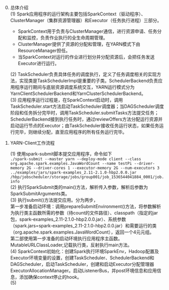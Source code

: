 0. 总体介绍  
    (1) Spark应用程序的运行架构主要包括SparkContext（驱动程序）、ClusterManager（集群资源管理器）和Executor（任务执行进程）三部分。  
    - SparkContext用于负责与ClusterManager通信，进行资源申请、任务分配和监控，负责作业执行的全生命周期管理。  
    - ClusterManager提供了资源的分配和管理，在YARN模式下由ResourceManager担任。  
    - 当SparkContext对运行的作业进行划分并分配资源后，会把任务发送Executor进行运行。  
    
    (2) TaskScheduler负责具体任务的调度执行，定义了任务调度相关的实现方法，实现类是TaskSchedulerImpl是重要的子类。SchedulerBackend负责应用程序运行期间与底层资源调度系统交互，YARN运行模式分为YarnClientSchedulerBackend和YarnClusterSchedulerBackend。  
    (3) 应用程序运行过程是，在SparkContext启动时，调用TaskScheduler.start方法启动TaskScheduler调度器；当DAGScheduler调度阶段和任务拆分完毕时，调用TaskScheduler.submitTasks方法提交任务；SchedulerBackend接到执行任务时，通过reviewOffers方法分配运行资源并启动运行节点的Executor；由TaskScheduler接收任务运行状态，如果任务运行完毕，则继续分配，直至应用程序的所有任务运行完毕。  
   
1. YARN-Client工作流程

    (1) 使用spark-submit脚本提交应用程序，命令如下  
`./spark-submit --master yarn --deploy-mode client --class org.apache.spark.examples.JavaWordCount --name testPi --driver-memory 2G --driver-cores 1 --executor-memory 2G --num-executors 3 ../examples/jars/spark-examples_2.11-2.1.0-hbp2.0.0.jar /hbp/jobscheduler/storage/jobs/group001/job_1536544041884_0001/job.info`  
    (2) 执行SparkSubmit类的main()方法，解析传入参数，解析后参数为SparkSubmitArguments类。  
    (3) 执行submit()方法提交应用。分为两步，  
第一步准备启动环境：调用prepareSubmitEnvironment()方法，将参数解析为执行类主函数所需的参数（待count的文件路径）、classpath（指定的jar包，spark-examples_2.11-2.1.0-hbp2.0.0.jar）、系统参数（spark.jars=spark-examples_2.11-2.1.0-hbp2.0.0.jar）和需要运行的类（org.apache.spark.examples.JavaWordCount），返回一个4元元组。  
第二部使用第一步准备的启动环境执行应用程序主函数。MutableURLClassLoader,记载执行类，反射执行main方法。  
    (4) SparkContext初始化：创建Spark执行环境SparkEnv，Hadoop配置及Executor环境变量的设置，创建TaskScheduler、SchedulerBackend和DAGScheduler，启动TaskScheduler，创建和启动Executor分配管理器ExecutorAllocationManager。启动ListenerBus，并post环境信息和应用信息，添加确保context停止的hook。  
    (5) 
